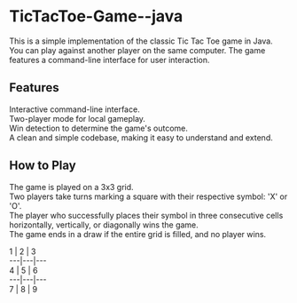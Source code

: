 # TicTacToe-Game--java
This is a simple implementation of the classic Tic Tac Toe game in Java. You can play against another player on the same computer. The game features a command-line interface for user interaction.
<br>
## Features
Interactive command-line interface.
<br>
Two-player mode for local gameplay.
<br>
Win detection to determine the game's outcome.
<br>
A clean and simple codebase, making it easy to understand and extend.
<br>

## How to Play
The game is played on a 3x3 grid.
<br>
Two players take turns marking a square with their respective symbol: 'X' or 'O'.
<br>
The player who successfully places their symbol in three consecutive cells horizontally, vertically, or diagonally wins the game.
<br>
The game ends in a draw if the entire grid is filled, and no player wins.
<br>

   1 | 2 | 3<br>
  ---|---|---<br>
   4 | 5 | 6<br>
  ---|---|---<br>
   7 | 8 | 9<br>
